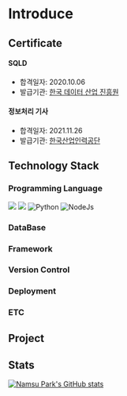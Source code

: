# Introduce

## Certificate

#### SQLD
* 합격일자: 2020.10.06
* 발급기관: [한국 데이터 산업 진흥원](https://www.dataq.or.kr/www/main.do)
#### 정보처리 기사
* 합격일자: 2021.11.26
* 발급기관: [한국산업인력공단](https://www.hrdkorea.or.kr/)
## Technology Stack

### Programming Language
<img src="https://img.shields.io/badge/JAVA-007396?style=for-the-badge&logo=java&logoColor=white&style=plastic"> <img src="https://img.shields.io/badge/javascript-F7DF1E?style=for-the-badge&logo=javascript&logoColor=black&style=plastic"> <img alt="Python" src ="https://img.shields.io/badge/Python-3776AB.svg?&style=for-the-badge&logo=Python&logoColor=white&style=plastic"/> <img alt="NodeJs" src ="https://img.shields.io/badge/NodeJs-green.svg?&style=for-the-badge&logo=nodedotjs&logoColor=white&style=plastic"/>

### DataBase

### Framework

### Version Control

### Deployment

### ETC

## Project

## Stats
[![Namsu Park's GitHub stats](https://github-readme-stats.vercel.app/api?username=PARKNAMSU&theme=dark)](https://github.com/anuraghazra/github-readme-stats)

<!--
**PARKNAMSU/PARKNAMSU** is a ✨ _special_ ✨ repository because its `README.md` (this file) appears on your GitHub profile.

Here are some ideas to get you started:

- 🔭 I’m currently working on ...
- 🌱 I’m currently learning ...
- 👯 I’m looking to collaborate on ...
- 🤔 I’m looking for help with ...
- 💬 Ask me about ...
- 📫 How to reach me: ...
- 😄 Pronouns: ...
- ⚡ Fun fact: ...
-->
